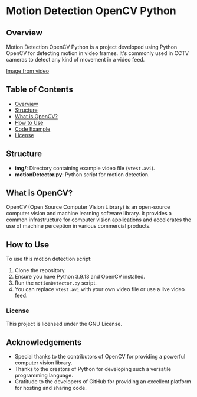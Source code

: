 # Motion Detection OpenCV Python

## Overview
Motion Detection OpenCV Python is a project developed using Python OpenCV for detecting motion in video frames. It's commonly used in CCTV cameras to detect any kind of movement in a video feed.

[Image from video](img/demo.png)

## Table of Contents
- [Overview](#overview)
- [Structure](#structure)
- [What is OpenCV?](#what-is-opencv)
- [How to Use](#how-to-use)
- [Code Example](#code-example)
- [License](#license)

## Structure
- **img/**: Directory containing example video file (`vtest.avi`).
- **motionDetector.py**: Python script for motion detection.

## What is OpenCV?
OpenCV (Open Source Computer Vision Library) is an open-source computer vision and machine learning software library. It provides a common infrastructure for computer vision applications and accelerates the use of machine perception in various commercial products.

## How to Use
To use this motion detection script:
1. Clone the repository.
2. Ensure you have Python 3.9.13 and OpenCV installed.
3. Run the `motionDetector.py` script.
4. You can replace `vtest.avi` with your own video file or use a live video feed.

### License
This project is licensed under the GNU License.

## Acknowledgements
- Special thanks to the contributors of OpenCV for providing a powerful computer vision library.
- Thanks to the creators of Python for developing such a versatile programming language.
- Gratitude to the developers of GitHub for providing an excellent platform for hosting and sharing code.
